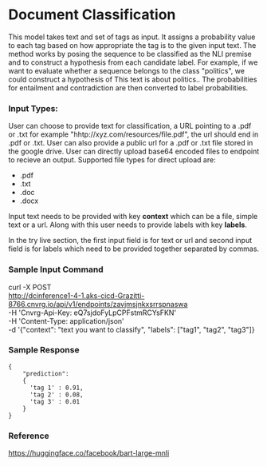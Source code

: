 # Document Classification
This model takes text and set of tags as input. It assigns a probability value to each tag based on how appropriate the tag is to the given input text. The method works by posing the sequence to be classified as the NLI premise and to construct a hypothesis from each candidate label. For example, if we want to evaluate whether a sequence belongs to the class "politics", we could construct a hypothesis of This text is about politics.. The probabilities for entailment and contradiction are then converted to label probabilities.

### Input Types:
User can choose to provide text for classification, a URL pointing to a .pdf or .txt for example "hhtp://xyz.com/resources/file.pdf", the url should end in .pdf or .txt. User can also provide a public url for a .pdf or .txt file stored in the google drive.
User can directly upload base64 encoded files to endpoint to recieve an output. Supported file types for direct upload are:
- .pdf
- .txt
- .doc
- .docx

Input text needs to be provided with key **context** which can be a file, simple text or a url. Along with this user needs to provide labels with key **labels**.

In the try live section, the first input field is for text or url and second input field is for labels which need to be provided together separated by commas.

### Sample Input Command

curl -X POST \
    http://dcinference1-4-1.aks-cicd-Grazitti-8766.cnvrg.io/api/v1/endpoints/zavjmsjnkxsrrspnaswa \
-H 'Cnvrg-Api-Key: eQ7sjdoFyLpCPFstmRCYsFKN' \
-H 'Content-Type: application/json' \
-d '{"context": "text you want to classify", "labels": ["tag1", "tag2", "tag3"]}
### Sample Response
```
{
    "prediction":
    {
      'tag 1' : 0.91,
      'tag 2' : 0.08,
      'tag 3' : 0.01
    }
}
```

### Reference
https://huggingface.co/facebook/bart-large-mnli








